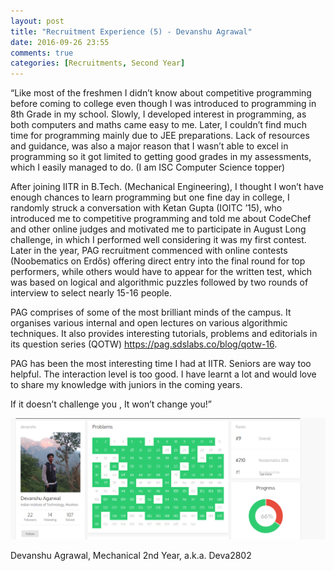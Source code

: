 ```yaml
---
layout: post
title: "Recruitment Experience (5) - Devanshu Agrawal"
date: 2016-09-26 23:55
comments: true
categories: [Recruitments, Second Year] 
---
```


“Like most of the freshmen I didn’t know about competitive programming before coming to college even though I was introduced to programming in 8th Grade in my school. Slowly, I developed interest in programming, as both computers and maths came easy to me. Later, I couldn’t find much time for programming mainly due to JEE preparations. Lack of resources and guidance, was also a major reason that I wasn’t able to excel in programming so it got limited to getting good grades in my assessments, which I easily managed to do. (I am ISC Computer Science topper)

After joining IITR in B.Tech. (Mechanical Engineering), I thought I won’t have enough chances to learn programming but one fine day in college, I randomly struck a conversation with Ketan Gupta (IOITC ’15), who introduced me to competitive programming and told me about CodeChef and other online judges and motivated me to participate in August Long challenge, in which I performed well considering it was my first contest. Later in the year, PAG recruitment commenced with online contests (Noobematics on Erdős) offering direct entry into the final round for top performers, while others would have to appear for the written test, which was based on logical and algorithmic puzzles followed by two rounds of interview to select nearly 15-16 people.

PAG comprises of some of the most brilliant minds of the campus. It organises various internal and open lectures on various algorithmic techniques. It also provides interesting tutorials, problems and editorials in its question series (QOTW) https://pag.sdslabs.co/blog/qotw-16. 

PAG has been the most interesting time I had at IITR. Seniors are way too helpful. The interaction level is too good. I have learnt a lot and would love to share my knowledge with juniors in the coming years.
 
If it doesn’t challenge you , It won’t change you!”

<img src = "./images/posts/recruitment/dev.png">

Devanshu Agrawal, Mechanical 2nd Year, a.k.a. Deva2802
